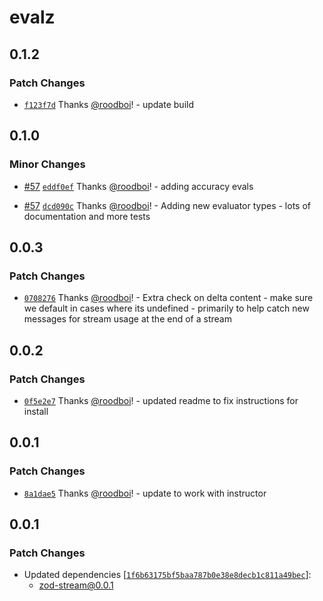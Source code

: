 # evalz

## 0.1.2

### Patch Changes

- [`f123f7d`](https://github.com/hack-dance/island-ai/commit/f123f7d147f30d4ce4ac169809e97e2207d831b2) Thanks [@roodboi](https://github.com/roodboi)! - update build

## 0.1.0

### Minor Changes

- [#57](https://github.com/hack-dance/island-ai/pull/57) [`eddf0ef`](https://github.com/hack-dance/island-ai/commit/eddf0ef4cfef5f401287f30f8da3038f23ae22e9) Thanks [@roodboi](https://github.com/roodboi)! - adding accuracy evals

- [#57](https://github.com/hack-dance/island-ai/pull/57) [`dcd090c`](https://github.com/hack-dance/island-ai/commit/dcd090cc13022488cfcbd99007933b238bd93f74) Thanks [@roodboi](https://github.com/roodboi)! - Adding new evaluator types - lots of documentation and more tests

## 0.0.3

### Patch Changes

- [`0708276`](https://github.com/hack-dance/island-ai/commit/0708276f32ee6de6ccb81de90a54d6d0e3463ec2) Thanks [@roodboi](https://github.com/roodboi)! - Extra check on delta content - make sure we default in cases where its undefined - primarily to help catch new messages for stream usage at the end of a stream

## 0.0.2

### Patch Changes

- [`0f5e2e7`](https://github.com/hack-dance/island-ai/commit/0f5e2e733f7155c3bc18f79c6932f5567642b758) Thanks [@roodboi](https://github.com/roodboi)! - updated readme to fix instructions for install

## 0.0.1

### Patch Changes

- [`8a1dae5`](https://github.com/hack-dance/island-ai/commit/8a1dae54ffd4d28a6356273b1080055d4725fe1f) Thanks [@roodboi](https://github.com/roodboi)! - update to work with instructor

## 0.0.1

### Patch Changes

- Updated dependencies [[`1f6b63175bf5baa787b0e38e8decb1c811a49bec`](https://github.com/hack-dance/island-ai/commit/1f6b63175bf5baa787b0e38e8decb1c811a49bec)]:
  - zod-stream@0.0.1
